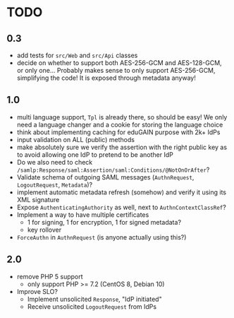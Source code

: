 # TODO

## 0.3

- add tests for `src/Web` and `src/Api` classes
- decide on whether to support both AES-256-GCM and AES-128-GCM, or only one...
  Probably makes sense to only support AES-256-GCM, simplifying the code! It 
  is exposed through metadata anyway!

## 1.0

- multi language support, `Tpl` is already there, so should be easy! We only
  need a language changer and a cookie for storing the language choice
- think about implementing caching for eduGAIN purpose with 2k+ IdPs
- input validation on ALL (public) methods
- make absolutely sure we verify the assertion with the right public key as to
  avoid allowing one IdP to pretend to be another IdP
- Do we also need to check `/samlp:Response/saml:Assertion/saml:Conditions/@NotOnOrAfter`?
- Validate schema of outgoing SAML messages (`AuthnRequest`, `LogoutRequest`, `Metadata`)?
- implement automatic metadata refresh (somehow) and verify it using its XML
  signature
- Expose `AuthenticatingAuthority` as well, next to `AuthnContextClassRef`?
- Implement a way to have multiple certificates
  - 1 for signing, 1 for encryption, 1 for signed metadata?
  - key rollover
- `ForceAuthn` in `AuthnRequest` (is anyone actually using this?)

## 2.0

- remove PHP 5 support
  - only support PHP >= 7.2 (CentOS 8, Debian 10)
- Improve SLO?
  - Implement unsolicited `Response`, "IdP initiated"
  - Receive unsolicited `LogoutRequest` from IdPs
